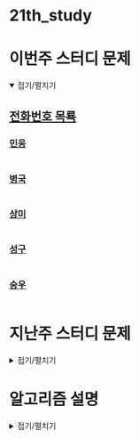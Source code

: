# 21th_study

# 이번주 스터디 문제
<details markdown="1" open>
<summary>접기/펼치기</summary>

## [전화번호 목룍](https://www.acmicpc.net/problem/5052)
### [민웅](./전화번호%20목록/민웅.py)
```py
```
### [병국](./전화번호%20목록/병국.py)
```py
```
### [상미](./전화번호%20목록/상미.py)
```py
```
### [성구](./전화번호%20목록/성구.py)
```py
```
### [승우](./전화번호%20목록/승우.py)
```py
```
</details>

# 지난주 스터디 문제

<details markdown="1">
<summary>접기/펼치기</summary>

## [단어의 적합성 판단](https://www.codetree.ai/problems/judgment-of-adequacy-of-words/description)
### [민웅](./단어의%20적합성%20판단/민웅.py)
```py
```
### [병국](./단어의%20적합성%20판단/병국.py)
```py
```
### [상미](./단어의%20적합성%20판단/상미.py)
```py
```
### [성구](./단어의%20적합성%20판단/성구.py)
```py
```
### [승우](./단어의%20적합성%20판단/승우.py)
```py
```

## [블럭 놀이](https://www.codetree.ai/problems/block-game/description)
### [민웅](./블럭%20놀이/민웅.py)
```py
```
### [병국](./블럭%20놀이/병국.py)
```py
```
### [상미](./블럭%20놀이/상미.py)
```py
```
### [성구](./블럭%20놀이/성구.py)
```py
```
### [승우](./블럭%20놀이/승우.py)
```py
```

## [숫자가 겹치지 않는 구간](https://www.codetree.ai/problems/non-overlapping-interval-of-nums/description)
### [민웅](./숫자가%20겹치지%20않는%20구간/민웅.py)
```py
```
### [병국](./숫자가%20겹치지%20않는%20구간/병국.py)
```py
```
### [상미](./숫자가%20겹치지%20않는%20구간/상미.py)
```py
```
### [성구](./숫자가%20겹치지%20않는%20구간/성구.py)
```py
```
### [승우](./숫자가%20겹치지%20않는%20구간/승우.py)
```py
```
</details>

# 알고리즘 설명
<details markdown="1">
<summary>접기/펼치기</summary>
</details>